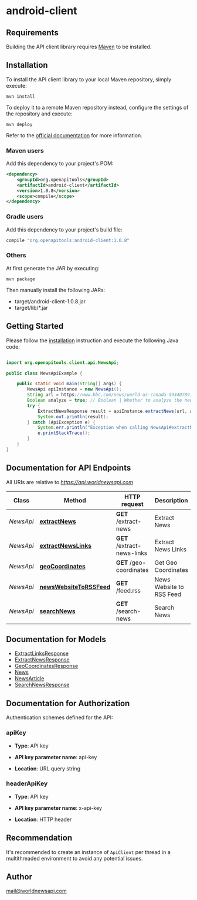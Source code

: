 # android-client

## Requirements

Building the API client library requires [Maven](https://maven.apache.org/) to be installed.

## Installation

To install the API client library to your local Maven repository, simply execute:

```shell
mvn install
```

To deploy it to a remote Maven repository instead, configure the settings of the repository and execute:

```shell
mvn deploy
```

Refer to the [official documentation](https://maven.apache.org/plugins/maven-deploy-plugin/usage.html) for more information.

### Maven users

Add this dependency to your project's POM:

```xml
<dependency>
    <groupId>org.openapitools</groupId>
    <artifactId>android-client</artifactId>
    <version>1.0.8</version>
    <scope>compile</scope>
</dependency>
```

### Gradle users

Add this dependency to your project's build file:

```groovy
compile "org.openapitools:android-client:1.0.8"
```

### Others

At first generate the JAR by executing:

    mvn package

Then manually install the following JARs:

- target/android-client-1.0.8.jar
- target/lib/*.jar

## Getting Started

Please follow the [installation](#installation) instruction and execute the following Java code:

```java

import org.openapitools.client.api.NewsApi;

public class NewsApiExample {

    public static void main(String[] args) {
        NewsApi apiInstance = new NewsApi();
        String url = https://www.bbc.com/news/world-us-canada-59340789; // String | The url of the news.
        Boolean analyze = true; // Boolean | Whether to analyze the news (extract entities etc.)
        try {
            ExtractNewsResponse result = apiInstance.extractNews(url, analyze);
            System.out.println(result);
        } catch (ApiException e) {
            System.err.println("Exception when calling NewsApi#extractNews");
            e.printStackTrace();
        }
    }
}

```

## Documentation for API Endpoints

All URIs are relative to *https://api.worldnewsapi.com*

Class | Method | HTTP request | Description
------------ | ------------- | ------------- | -------------
*NewsApi* | [**extractNews**](docs/NewsApi.md#extractNews) | **GET** /extract-news | Extract News
*NewsApi* | [**extractNewsLinks**](docs/NewsApi.md#extractNewsLinks) | **GET** /extract-news-links | Extract News Links
*NewsApi* | [**geoCoordinates**](docs/NewsApi.md#geoCoordinates) | **GET** /geo-coordinates | Get Geo Coordinates
*NewsApi* | [**newsWebsiteToRSSFeed**](docs/NewsApi.md#newsWebsiteToRSSFeed) | **GET** /feed.rss | News Website to RSS Feed
*NewsApi* | [**searchNews**](docs/NewsApi.md#searchNews) | **GET** /search-news | Search News


## Documentation for Models

 - [ExtractLinksResponse](docs/ExtractLinksResponse.md)
 - [ExtractNewsResponse](docs/ExtractNewsResponse.md)
 - [GeoCoordinatesResponse](docs/GeoCoordinatesResponse.md)
 - [News](docs/News.md)
 - [NewsArticle](docs/NewsArticle.md)
 - [SearchNewsResponse](docs/SearchNewsResponse.md)


## Documentation for Authorization

Authentication schemes defined for the API:
### apiKey

- **Type**: API key

- **API key parameter name**: api-key
- **Location**: URL query string

### headerApiKey

- **Type**: API key

- **API key parameter name**: x-api-key
- **Location**: HTTP header


## Recommendation

It's recommended to create an instance of `ApiClient` per thread in a multithreaded environment to avoid any potential issues.

## Author

mail@worldnewsapi.com


